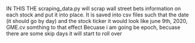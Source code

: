 IN THIS THE scraping_data.py will scrap wall street bets information on each stock and put it into place.
It is saved into csv files such that the date (it should go by day) and the stock ticker it would look like june 9th, 2020, GME.cv somthing to that effect
Becuase i am going be epoch, becuase there are some skip days it will start to roll over